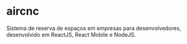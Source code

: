 # aircnc
Sistema de reserva de espaços em empresas para desenvolvedores, desenvolvido em ReactJS, React Mobile e NodeJS.

